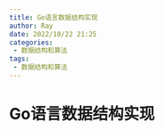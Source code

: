 ```yaml
---
title: Go语言数据结构实现
author: Ray
date: 2022/10/22 21:25
categories:
 - 数据结构和算法
tags:
 - 数据结构和算法
---
```

# Go语言数据结构实现
